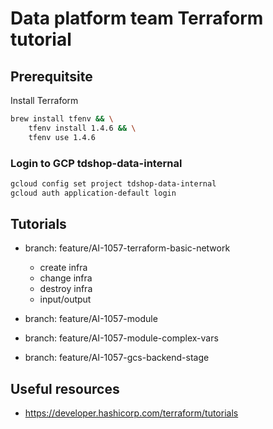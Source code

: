 # Data platform team Terraform tutorial

## Prerequitsite

Install Terraform

```bash
brew install tfenv && \
    tfenv install 1.4.6 && \
    tfenv use 1.4.6
```

### Login to GCP tdshop-data-internal

```bash
gcloud config set project tdshop-data-internal
gcloud auth application-default login
```

## Tutorials
- branch: feature/AI-1057-terraform-basic-network
    - create infra
    - change infra
    - destroy infra
    - input/output

- branch: feature/AI-1057-module

- branch: feature/AI-1057-module-complex-vars

- branch: feature/AI-1057-gcs-backend-stage

## Useful resources

- https://developer.hashicorp.com/terraform/tutorials
